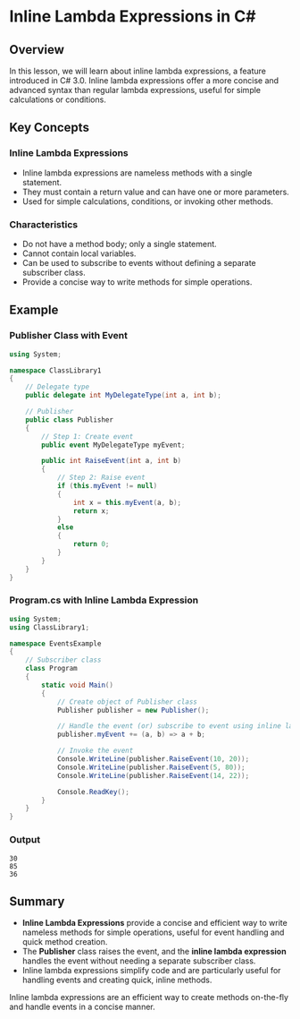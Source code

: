
# Inline Lambda Expressions in C#

## Overview
In this lesson, we will learn about inline lambda expressions, a feature introduced in C# 3.0. Inline lambda expressions offer a more concise and advanced syntax than regular lambda expressions, useful for simple calculations or conditions.

## Key Concepts

### Inline Lambda Expressions
- Inline lambda expressions are nameless methods with a single statement.
- They must contain a return value and can have one or more parameters.
- Used for simple calculations, conditions, or invoking other methods.

### Characteristics
- Do not have a method body; only a single statement.
- Cannot contain local variables.
- Can be used to subscribe to events without defining a separate subscriber class.
- Provide a concise way to write methods for simple operations.

## Example

### Publisher Class with Event
```csharp
using System;

namespace ClassLibrary1
{
    // Delegate type
    public delegate int MyDelegateType(int a, int b);

    // Publisher
    public class Publisher
    {
        // Step 1: Create event
        public event MyDelegateType myEvent;

        public int RaiseEvent(int a, int b)
        {
            // Step 2: Raise event
            if (this.myEvent != null)
            {
                int x = this.myEvent(a, b);
                return x;
            }
            else
            {
                return 0;
            }
        }
    }
}
```

### Program.cs with Inline Lambda Expression
```csharp
using System;
using ClassLibrary1;

namespace EventsExample
{
    // Subscriber class
    class Program
    {
        static void Main()
        {
            // Create object of Publisher class
            Publisher publisher = new Publisher();

            // Handle the event (or) subscribe to event using inline lambda expression
            publisher.myEvent += (a, b) => a + b;

            // Invoke the event
            Console.WriteLine(publisher.RaiseEvent(10, 20));
            Console.WriteLine(publisher.RaiseEvent(5, 80));
            Console.WriteLine(publisher.RaiseEvent(14, 22));

            Console.ReadKey();
        }
    }
}
```

### Output
```
30
85
36
```

## Summary
- **Inline Lambda Expressions** provide a concise and efficient way to write nameless methods for simple operations, useful for event handling and quick method creation.
- The **Publisher** class raises the event, and the **inline lambda expression** handles the event without needing a separate subscriber class.
- Inline lambda expressions simplify code and are particularly useful for handling events and creating quick, inline methods.

Inline lambda expressions are an efficient way to create methods on-the-fly and handle events in a concise manner.
